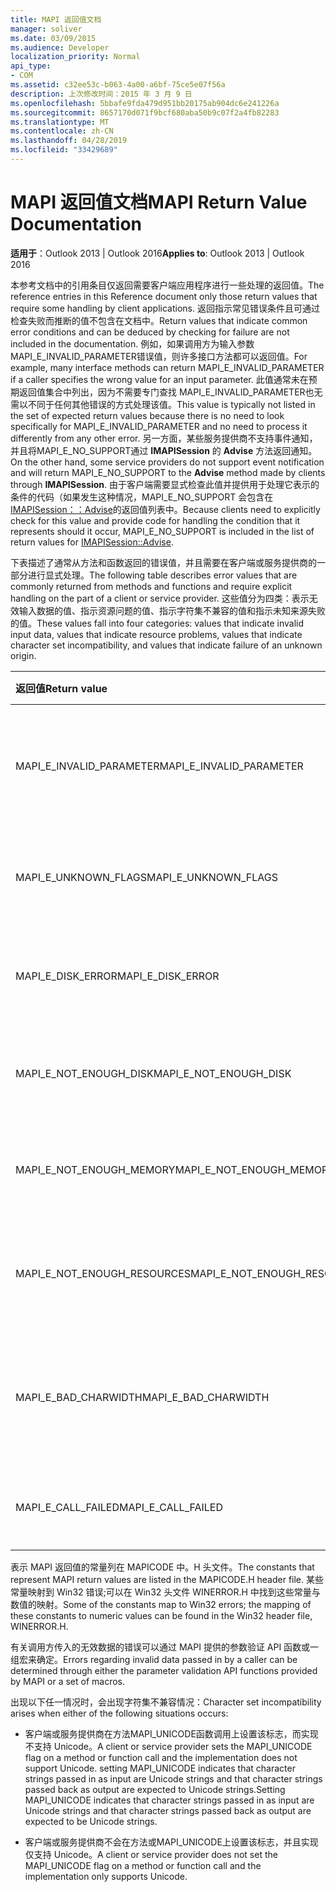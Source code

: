 ```yaml
---
title: MAPI 返回值文档
manager: soliver
ms.date: 03/09/2015
ms.audience: Developer
localization_priority: Normal
api_type:
- COM
ms.assetid: c32ee53c-b063-4a00-a6bf-75ce5e07f56a
description: 上次修改时间：2015 年 3 月 9 日
ms.openlocfilehash: 5bbafe9fda479d951bb20175ab904dc6e241226a
ms.sourcegitcommit: 8657170d071f9bcf680aba50b9c07f2a4fb82283
ms.translationtype: MT
ms.contentlocale: zh-CN
ms.lasthandoff: 04/28/2019
ms.locfileid: "33429689"
---
```

# <a name="mapi-return-value-documentation"></a><span data-ttu-id="4b30c-103">MAPI 返回值文档</span><span class="sxs-lookup"><span data-stu-id="4b30c-103">MAPI Return Value Documentation</span></span>

  
  
<span data-ttu-id="4b30c-104">**适用于**：Outlook 2013 | Outlook 2016</span><span class="sxs-lookup"><span data-stu-id="4b30c-104">**Applies to**: Outlook 2013 | Outlook 2016</span></span> 
  
<span data-ttu-id="4b30c-105">本参考文档中的引用条目仅返回需要客户端应用程序进行一些处理的返回值。</span><span class="sxs-lookup"><span data-stu-id="4b30c-105">The reference entries in this Reference document only those return values that require some handling by client applications.</span></span> <span data-ttu-id="4b30c-106">返回指示常见错误条件且可通过检查失败而推断的值不包含在文档中。</span><span class="sxs-lookup"><span data-stu-id="4b30c-106">Return values that indicate common error conditions and can be deduced by checking for failure are not included in the documentation.</span></span> <span data-ttu-id="4b30c-107">例如，如果调用方为输入参数MAPI_E_INVALID_PARAMETER错误值，则许多接口方法都可以返回值。</span><span class="sxs-lookup"><span data-stu-id="4b30c-107">For example, many interface methods can return MAPI_E_INVALID_PARAMETER if a caller specifies the wrong value for an input parameter.</span></span> <span data-ttu-id="4b30c-108">此值通常未在预期返回值集合中列出，因为不需要专门查找 MAPI_E_INVALID_PARAMETER也无需以不同于任何其他错误的方式处理该值。</span><span class="sxs-lookup"><span data-stu-id="4b30c-108">This value is typically not listed in the set of expected return values because there is no need to look specifically for MAPI_E_INVALID_PARAMETER and no need to process it differently from any other error.</span></span> <span data-ttu-id="4b30c-109">另一方面，某些服务提供商不支持事件通知，并且将MAPI_E_NO_SUPPORT通过 **IMAPISession** 的 **Advise** 方法返回通知。</span><span class="sxs-lookup"><span data-stu-id="4b30c-109">On the other hand, some service providers do not support event notification and will return MAPI_E_NO_SUPPORT to the **Advise** method made by clients through **IMAPISession**.</span></span> <span data-ttu-id="4b30c-110">由于客户端需要显式检查此值并提供用于处理它表示的条件的代码（如果发生这种情况，MAPI_E_NO_SUPPORT 会包含在 [IMAPISession：：Advise](imapisession-advise.md)的返回值列表中。</span><span class="sxs-lookup"><span data-stu-id="4b30c-110">Because clients need to explicitly check for this value and provide code for handling the condition that it represents should it occur, MAPI_E_NO_SUPPORT is included in the list of return values for [IMAPISession::Advise](imapisession-advise.md).</span></span>
  
<span data-ttu-id="4b30c-111">下表描述了通常从方法和函数返回的错误值，并且需要在客户端或服务提供商的一部分进行显式处理。</span><span class="sxs-lookup"><span data-stu-id="4b30c-111">The following table describes error values that are commonly returned from methods and functions and require explicit handling on the part of a client or service provider.</span></span> <span data-ttu-id="4b30c-112">这些值分为四类：表示无效输入数据的值、指示资源问题的值、指示字符集不兼容的值和指示未知来源失败的值。</span><span class="sxs-lookup"><span data-stu-id="4b30c-112">These values fall into four categories: values that indicate invalid input data, values that indicate resource problems, values that indicate character set incompatibility, and values that indicate failure of an unknown origin.</span></span>
  
|<span data-ttu-id="4b30c-113">**返回值**</span><span class="sxs-lookup"><span data-stu-id="4b30c-113">**Return value**</span></span>|<span data-ttu-id="4b30c-114">**说明**</span><span class="sxs-lookup"><span data-stu-id="4b30c-114">**Description**</span></span>|
|:-----|:-----|
|<span data-ttu-id="4b30c-115">MAPI_E_INVALID_PARAMETER</span><span class="sxs-lookup"><span data-stu-id="4b30c-115">MAPI_E_INVALID_PARAMETER</span></span>  <br/> |<span data-ttu-id="4b30c-116">传入方法或函数的一个或多个参数无效。</span><span class="sxs-lookup"><span data-stu-id="4b30c-116">One or more of the parameters passed into the method or functions were not valid.</span></span>  <br/> |
|<span data-ttu-id="4b30c-117">MAPI_E_UNKNOWN_FLAGS</span><span class="sxs-lookup"><span data-stu-id="4b30c-117">MAPI_E_UNKNOWN_FLAGS</span></span>  <br/> |<span data-ttu-id="4b30c-118">标记参数的一个或多个值已无效。</span><span class="sxs-lookup"><span data-stu-id="4b30c-118">One or more values for a flags parameter were not valid.</span></span>  <br/> |
|<span data-ttu-id="4b30c-119">MAPI_E_DISK_ERROR</span><span class="sxs-lookup"><span data-stu-id="4b30c-119">MAPI_E_DISK_ERROR</span></span>  <br/> |<span data-ttu-id="4b30c-120">写入磁盘或从磁盘读取时出现问题。</span><span class="sxs-lookup"><span data-stu-id="4b30c-120">There was a problem writing to or reading from disk.</span></span>  <br/> |
|<span data-ttu-id="4b30c-121">MAPI_E_NOT_ENOUGH_DISK</span><span class="sxs-lookup"><span data-stu-id="4b30c-121">MAPI_E_NOT_ENOUGH_DISK</span></span>  <br/> |<span data-ttu-id="4b30c-122">磁盘空间不足，无法完成操作。</span><span class="sxs-lookup"><span data-stu-id="4b30c-122">Not enough disk space was available to complete the operation.</span></span>  <br/> |
|<span data-ttu-id="4b30c-123">MAPI_E_NOT_ENOUGH_MEMORY</span><span class="sxs-lookup"><span data-stu-id="4b30c-123">MAPI_E_NOT_ENOUGH_MEMORY</span></span>  <br/> |<span data-ttu-id="4b30c-124">没有足够的内存来完成该操作。</span><span class="sxs-lookup"><span data-stu-id="4b30c-124">Not enough memory was available to complete the operation.</span></span>  <br/> |
|<span data-ttu-id="4b30c-125">MAPI_E_NOT_ENOUGH_RESOURCES</span><span class="sxs-lookup"><span data-stu-id="4b30c-125">MAPI_E_NOT_ENOUGH_RESOURCES</span></span>  <br/> |<span data-ttu-id="4b30c-126">没有足够的系统资源来完成该操作。</span><span class="sxs-lookup"><span data-stu-id="4b30c-126">Not enough system resources were available to complete the operation.</span></span>  <br/> |
|<span data-ttu-id="4b30c-127">MAPI_E_BAD_CHARWIDTH</span><span class="sxs-lookup"><span data-stu-id="4b30c-127">MAPI_E_BAD_CHARWIDTH</span></span>  <br/> |<span data-ttu-id="4b30c-128">调用方和实现支持的字符集中存在不兼容。</span><span class="sxs-lookup"><span data-stu-id="4b30c-128">An incompatibility exists in the character sets supported by the caller and the implementation.</span></span>  <br/> |
|<span data-ttu-id="4b30c-129">MAPI_E_CALL_FAILED</span><span class="sxs-lookup"><span data-stu-id="4b30c-129">MAPI_E_CALL_FAILED</span></span>  <br/> |<span data-ttu-id="4b30c-130">发生意外或未知来源错误。</span><span class="sxs-lookup"><span data-stu-id="4b30c-130">An error of unexpected or unknown origin occurred.</span></span>  <br/> |
   
<span data-ttu-id="4b30c-131">表示 MAPI 返回值的常量列在 MAPICODE 中。H 头文件。</span><span class="sxs-lookup"><span data-stu-id="4b30c-131">The constants that represent MAPI return values are listed in the MAPICODE.H header file.</span></span> <span data-ttu-id="4b30c-132">某些常量映射到 Win32 错误;可以在 Win32 头文件 WINERROR.H 中找到这些常量与数值的映射。</span><span class="sxs-lookup"><span data-stu-id="4b30c-132">Some of the constants map to Win32 errors; the mapping of these constants to numeric values can be found in the Win32 header file, WINERROR.H.</span></span>
  
<span data-ttu-id="4b30c-133">有关调用方传入的无效数据的错误可以通过 MAPI 提供的参数验证 API 函数或一组宏来确定。</span><span class="sxs-lookup"><span data-stu-id="4b30c-133">Errors regarding invalid data passed in by a caller can be determined through either the parameter validation API functions provided by MAPI or a set of macros.</span></span> 
  
<span data-ttu-id="4b30c-134">出现以下任一情况时，会出现字符集不兼容情况：</span><span class="sxs-lookup"><span data-stu-id="4b30c-134">Character set incompatibility arises when either of the following situations occurs:</span></span>
  
- <span data-ttu-id="4b30c-135">客户端或服务提供商在方法MAPI_UNICODE函数调用上设置该标志，而实现不支持 Unicode。</span><span class="sxs-lookup"><span data-stu-id="4b30c-135">A client or service provider sets the MAPI_UNICODE flag on a method or function call and the implementation does not support Unicode.</span></span> <span data-ttu-id="4b30c-136">setting MAPI_UNICODE indicates that character strings passed in as input are Unicode strings and that character strings passed back as output are expected to Unicode strings.</span><span class="sxs-lookup"><span data-stu-id="4b30c-136">Setting MAPI_UNICODE indicates that character strings passed in as input are Unicode strings and that character strings passed back as output are expected to be Unicode strings.</span></span>
    
- <span data-ttu-id="4b30c-137">客户端或服务提供商不会在方法或MAPI_UNICODE上设置该标志，并且实现仅支持 Unicode。</span><span class="sxs-lookup"><span data-stu-id="4b30c-137">A client or service provider does not set the MAPI_UNICODE flag on a method or function call and the implementation only supports Unicode.</span></span>
    

